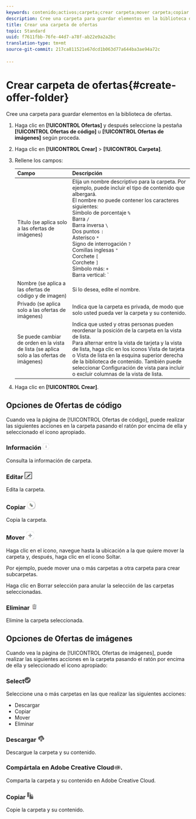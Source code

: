 ```yaml
---
keywords: contenido;activos;carpeta;crear carpeta;mover carpeta;copiar carpeta;eliminar carpeta;descargar carpeta
description: Cree una carpeta para guardar elementos en la biblioteca de ofertas.
title: Crear una carpeta de ofertas
topic: Standard
uuid: f7611fbb-76fe-44d7-a78f-ab22e9a2a2bc
translation-type: tm+mt
source-git-commit: 217ca811521e67dcd1b063d77a644ba3ae94a72c

---
```



# Crear carpeta de ofertas{#create-offer-folder}

Cree una carpeta para guardar elementos en la biblioteca de ofertas.

1. Haga clic en **[!UICONTROL Ofertas]** y después seleccione la pestaña **[!UICONTROL Ofertas de código]** u **[!UICONTROL Ofertas de imágenes]** según proceda.
1. Haga clic en **[!UICONTROL Crear]** &gt; **[!UICONTROL Carpeta]**.
1. Rellene los campos:

   | Campo | Descripción |
   |--- |--- |
   | Título (se aplica solo a las ofertas de imágenes) | Elija un nombre descriptivo para la carpeta. Por ejemplo, puede incluir el tipo de contenido que albergará.<br>El nombre no puede contener los caracteres siguientes:<br>Símbolo de porcentaje `%`<br>Barra `/`<br>Barra inversa `\`<br>Dos puntos `:`<br>Asterisco `*`<br>Signo de interrogación `?`<br>Comillas inglesas `"`<br>Corchete `[`<br>Corchete `]`<br>Símbolo más: `+`<br>Barra vertical: `|`<br>Punto: `.`<br>Símbolo de número: `#`<br>Llave: `{`<br>Llave `}`<br>Signo de intercalación `^`<br>Punto y coma `;`<br>Puede usar un guion (`- `) en lugar de estos caracteres. |
   | Nombre (se aplica a las ofertas de código y de imagen) | Si lo desea, edite el nombre. |
   | Privado (se aplica solo a las ofertas de imágenes) | Indica que la carpeta es privada, de modo que solo usted pueda ver la carpeta y su contenido. |
   | Se puede cambiar de orden en la vista de lista   (se aplica solo a las ofertas de imágenes) | Indica que usted y otras personas pueden reordenar la posición de la carpeta en la vista de lista.<br>Para alternar entre la vista de tarjeta y la vista de lista, haga clic en los iconos Vista de tarjeta o Vista de lista en la esquina superior derecha de la biblioteca de contenido. También puede seleccionar Configuración de vista para incluir o excluir columnas de la vista de lista. |

1. Haga clic en **[!UICONTROL Crear]**.

## Opciones de Ofertas de código

Cuando vea la página de [!UICONTROL Ofertas de código], puede realizar las siguientes acciones en la carpeta pasando el ratón por encima de ella y seleccionado el icono apropiado.

### Información ![](assets/icon_info.png)

Consulta la información de carpeta.

### Editar   ![](assets/icon_edit.png)

Edita la carpeta.

### Copiar   ![](assets/icon_copy.png)

Copia la carpeta.

### Mover   ![](assets/icon_move_folder.png)

Haga clic en el icono, navegue hasta la ubicación a la que quiere mover la carpeta y, después, haga clic en el icono Soltar.

Por ejemplo, puede mover una o más carpetas a otra carpeta para crear subcarpetas.

Haga clic en Borrar selección para anular la selección de las carpetas seleccionadas.

### Eliminar ![](assets/icon_delete.png)

Elimine la carpeta seleccionada.

## Opciones de Ofertas de imágenes

Cuando vea la página de [!UICONTROL Ofertas de imágenes], puede realizar las siguientes acciones en la carpeta pasando el ratón por encima de ella y seleccionado el icono apropiado:

### Select![](assets/icon_check.png)

Seleccione una o más carpetas en las que realizar las siguientes acciones:

* Descargar
* Copiar
* Mover
* Eliminar

### Descargar   ![](assets/icon_download.png)

Descargue la carpeta y su contenido.

### Compártala en Adobe Creative Cloud![](assets/icon_creative_cloud.png).

Comparta la carpeta y su contenido en Adobe Creative Cloud.

### Copiar   ![](assets/icon_copy_content.png)

Copie la carpeta y su contenido.